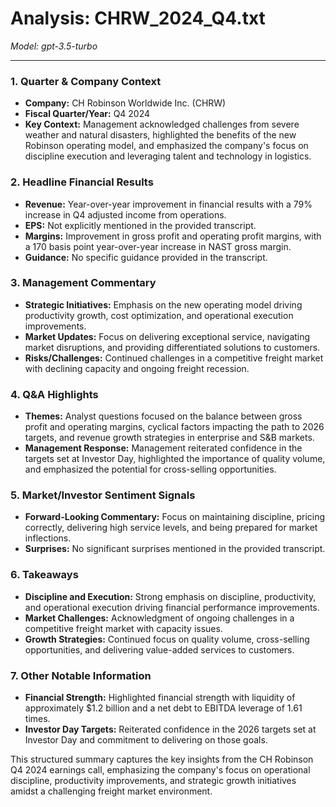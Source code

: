 # Analysis: CHRW_2024_Q4.txt

*Model: gpt-3.5-turbo*

---

### 1. Quarter & Company Context
- **Company:** CH Robinson Worldwide Inc. (CHRW)
- **Fiscal Quarter/Year:** Q4 2024
- **Key Context:** Management acknowledged challenges from severe weather and natural disasters, highlighted the benefits of the new Robinson operating model, and emphasized the company's focus on discipline execution and leveraging talent and technology in logistics.

### 2. Headline Financial Results
- **Revenue:** Year-over-year improvement in financial results with a 79% increase in Q4 adjusted income from operations.
- **EPS:** Not explicitly mentioned in the provided transcript.
- **Margins:** Improvement in gross profit and operating profit margins, with a 170 basis point year-over-year increase in NAST gross margin.
- **Guidance:** No specific guidance provided in the transcript.

### 3. Management Commentary
- **Strategic Initiatives:** Emphasis on the new operating model driving productivity growth, cost optimization, and operational execution improvements.
- **Market Updates:** Focus on delivering exceptional service, navigating market disruptions, and providing differentiated solutions to customers.
- **Risks/Challenges:** Continued challenges in a competitive freight market with declining capacity and ongoing freight recession.

### 4. Q&A Highlights
- **Themes:** Analyst questions focused on the balance between gross profit and operating margins, cyclical factors impacting the path to 2026 targets, and revenue growth strategies in enterprise and S&B markets.
- **Management Response:** Management reiterated confidence in the targets set at Investor Day, highlighted the importance of quality volume, and emphasized the potential for cross-selling opportunities.

### 5. Market/Investor Sentiment Signals
- **Forward-Looking Commentary:** Focus on maintaining discipline, pricing correctly, delivering high service levels, and being prepared for market inflections.
- **Surprises:** No significant surprises mentioned in the provided transcript.

### 6. Takeaways
- **Discipline and Execution:** Strong emphasis on discipline, productivity, and operational execution driving financial performance improvements.
- **Market Challenges:** Acknowledgment of ongoing challenges in a competitive freight market with capacity issues.
- **Growth Strategies:** Continued focus on quality volume, cross-selling opportunities, and delivering value-added services to customers.

### 7. Other Notable Information
- **Financial Strength:** Highlighted financial strength with liquidity of approximately $1.2 billion and a net debt to EBITDA leverage of 1.61 times.
- **Investor Day Targets:** Reiterated confidence in the 2026 targets set at Investor Day and commitment to delivering on those goals.

This structured summary captures the key insights from the CH Robinson Q4 2024 earnings call, emphasizing the company's focus on operational discipline, productivity improvements, and strategic growth initiatives amidst a challenging freight market environment.